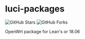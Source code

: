 # luci-packages
![GitHub Stars](https://img.shields.io/github/stars/tianiue/luci-packages.svg?style=flat-square&label=Stars&logo=github)
![GitHub Forks](https://img.shields.io/github/forks/tianiue/luci-packages.svg?style=flat-square&label=Forks&logo=github)

OpenWrt package for Lean's or 18.06
